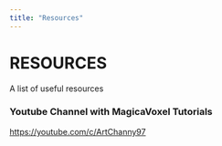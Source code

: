 ```yaml
---
title: "Resources"
---
```


# RESOURCES
A list of useful resources

### Youtube Channel with MagicaVoxel Tutorials
https://youtube.com/c/ArtChanny97